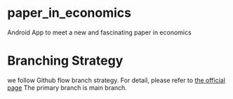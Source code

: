 # paper_in_economics
Android App to meet a new and fascinating paper in economics


# Branching Strategy
we follow Github flow branch strategy.
For detail, please refer to [the official page](https://docs.github.com/en/get-started/quickstart/github-flow)
The primary branch is main branch.
